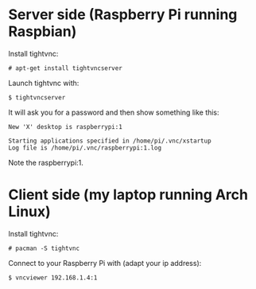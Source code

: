 <!-- 
.. title: Connect to Raspberry Pi via VNC
.. slug: connect-to-raspberry-pi-via-vnc
.. date: 2013-01-01T00:00:17+02:00
.. tags: archlinux, raspberry pi, vnc
.. link: 
.. description: 
.. type: text
-->

# Server side (Raspberry Pi running Raspbian)

Install tightvnc:

```console
# apt-get install tightvncserver
```

Launch tightvnc with:

```console
$ tightvncserver
```

It will ask you for a password and then show something like this:

```
New 'X' desktop is raspberrypi:1

Starting applications specified in /home/pi/.vnc/xstartup
Log file is /home/pi/.vnc/raspberrypi:1.log
```

Note the raspberrypi:1.

# Client side (my laptop running Arch Linux)

Install tightvnc:

```console
# pacman -S tightvnc
```

Connect to your Raspberry Pi with (adapt your ip address):

```console
$ vncviewer 192.168.1.4:1
```
